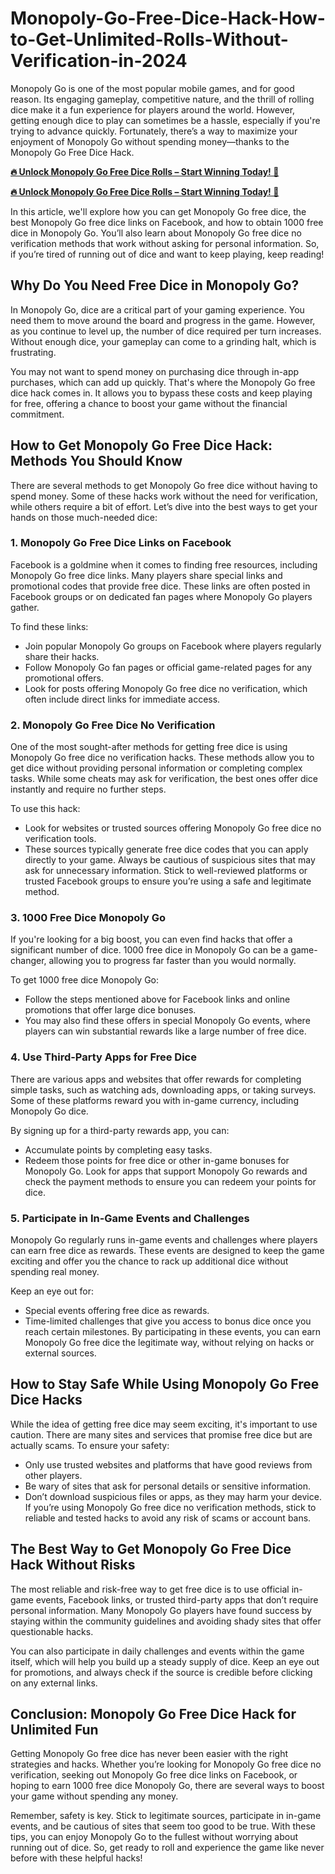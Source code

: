 # Monopoly-Go-Free-Dice-Hack-How-to-Get-Unlimited-Rolls-Without-Verification-in-2024
Monopoly Go is one of the most popular mobile games, and for good reason. Its engaging gameplay, competitive nature, and the thrill of rolling dice make it a fun experience for players around the world. However, getting enough dice to play can sometimes be a hassle, especially if you're trying to advance quickly. Fortunately, there’s a way to maximize your enjoyment of Monopoly Go without spending money—thanks to the Monopoly Go Free Dice Hack.

**[🔥 Unlock Monopoly Go Free Dice Rolls – Start Winning Today! 🎯](https://givxo.com/monopoly-go-dice-generator/)**

**[🔥 Unlock Monopoly Go Free Dice Rolls – Start Winning Today! 🎯](https://givxo.com/monopoly-go-dice-generator/)**

In this article, we'll explore how you can get Monopoly Go free dice, the best Monopoly Go free dice links on Facebook, and how to obtain 1000 free dice in Monopoly Go. You’ll also learn about Monopoly Go free dice no verification methods that work without asking for personal information. So, if you’re tired of running out of dice and want to keep playing, keep reading!

## Why Do You Need Free Dice in Monopoly Go?
In Monopoly Go, dice are a critical part of your gaming experience. You need them to move around the board and progress in the game. However, as you continue to level up, the number of dice required per turn increases. Without enough dice, your gameplay can come to a grinding halt, which is frustrating.

You may not want to spend money on purchasing dice through in-app purchases, which can add up quickly. That's where the Monopoly Go free dice hack comes in. It allows you to bypass these costs and keep playing for free, offering a chance to boost your game without the financial commitment.

## How to Get Monopoly Go Free Dice Hack: Methods You Should Know
There are several methods to get Monopoly Go free dice without having to spend money. Some of these hacks work without the need for verification, while others require a bit of effort. Let’s dive into the best ways to get your hands on those much-needed dice:

### 1. Monopoly Go Free Dice Links on Facebook
Facebook is a goldmine when it comes to finding free resources, including Monopoly Go free dice links. Many players share special links and promotional codes that provide free dice. These links are often posted in Facebook groups or on dedicated fan pages where Monopoly Go players gather.

To find these links:

- Join popular Monopoly Go groups on Facebook where players regularly share their hacks.
- Follow Monopoly Go fan pages or official game-related pages for any promotional offers.
- Look for posts offering Monopoly Go free dice no verification, which often include direct links for immediate access.

### 2. Monopoly Go Free Dice No Verification
One of the most sought-after methods for getting free dice is using Monopoly Go free dice no verification hacks. These methods allow you to get dice without providing personal information or completing complex tasks. While some cheats may ask for verification, the best ones offer dice instantly and require no further steps.

To use this hack:

- Look for websites or trusted sources offering Monopoly Go free dice no verification tools.
- These sources typically generate free dice codes that you can apply directly to your game.
Always be cautious of suspicious sites that may ask for unnecessary information. Stick to well-reviewed platforms or trusted Facebook groups to ensure you’re using a safe and legitimate method.

### 3. 1000 Free Dice Monopoly Go
If you're looking for a big boost, you can even find hacks that offer a significant number of dice. 1000 free dice in Monopoly Go can be a game-changer, allowing you to progress far faster than you would normally.

To get 1000 free dice Monopoly Go:

- Follow the steps mentioned above for Facebook links and online promotions that offer large dice bonuses.
- You may also find these offers in special Monopoly Go events, where players can win substantial rewards like a large number of free dice.

### 4. Use Third-Party Apps for Free Dice
There are various apps and websites that offer rewards for completing simple tasks, such as watching ads, downloading apps, or taking surveys. Some of these platforms reward you with in-game currency, including Monopoly Go dice.

By signing up for a third-party rewards app, you can:

- Accumulate points by completing easy tasks.
- Redeem those points for free dice or other in-game bonuses for Monopoly Go.
Look for apps that support Monopoly Go rewards and check the payment methods to ensure you can redeem your points for dice.

### 5. Participate in In-Game Events and Challenges
Monopoly Go regularly runs in-game events and challenges where players can earn free dice as rewards. These events are designed to keep the game exciting and offer you the chance to rack up additional dice without spending real money.

Keep an eye out for:

- Special events offering free dice as rewards.
- Time-limited challenges that give you access to bonus dice once you reach certain milestones.
By participating in these events, you can earn Monopoly Go free dice the legitimate way, without relying on hacks or external sources.

## How to Stay Safe While Using Monopoly Go Free Dice Hacks
While the idea of getting free dice may seem exciting, it's important to use caution. There are many sites and services that promise free dice but are actually scams. To ensure your safety:

- Only use trusted websites and platforms that have good reviews from other players.
- Be wary of sites that ask for personal details or sensitive information.
- Don’t download suspicious files or apps, as they may harm your device.
If you’re using Monopoly Go free dice no verification methods, stick to reliable and tested hacks to avoid any risk of scams or account bans.

## The Best Way to Get Monopoly Go Free Dice Hack Without Risks
The most reliable and risk-free way to get free dice is to use official in-game events, Facebook links, or trusted third-party apps that don’t require personal information. Many Monopoly Go players have found success by staying within the community guidelines and avoiding shady sites that offer questionable hacks.

You can also participate in daily challenges and events within the game itself, which will help you build up a steady supply of dice. Keep an eye out for promotions, and always check if the source is credible before clicking on any external links.

## Conclusion: Monopoly Go Free Dice Hack for Unlimited Fun
Getting Monopoly Go free dice has never been easier with the right strategies and hacks. Whether you’re looking for Monopoly Go free dice no verification, seeking out Monopoly Go free dice links on Facebook, or hoping to earn 1000 free dice Monopoly Go, there are several ways to boost your game without spending any money.

Remember, safety is key. Stick to legitimate sources, participate in in-game events, and be cautious of sites that seem too good to be true. With these tips, you can enjoy Monopoly Go to the fullest without worrying about running out of dice. So, get ready to roll and experience the game like never before with these helpful hacks!
